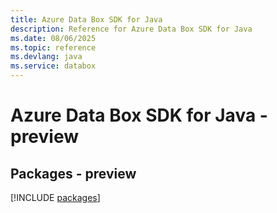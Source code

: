 ```yaml
---
title: Azure Data Box SDK for Java
description: Reference for Azure Data Box SDK for Java
ms.date: 08/06/2025
ms.topic: reference
ms.devlang: java
ms.service: databox
---
```

# Azure Data Box SDK for Java - preview
## Packages - preview
[!INCLUDE [packages](data-box-index.md)]